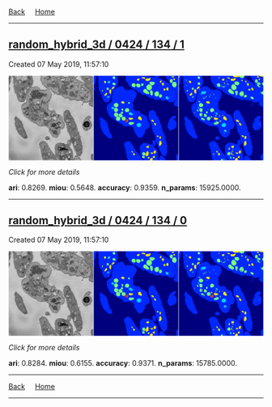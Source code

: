 
[Back](..)&nbsp;&nbsp;&nbsp;&nbsp;&nbsp;[Home](https://leapmanlab.github.io/snapshots)

---

<div class="summary"><a href="1"><h2>random_hybrid_3d / 0424 / 134 / 1</h2></a><p>Created 07 May 2019, 11:57:10
</p><a href="1"><img src="1/media/summary.png" align="center"></a><p>
<i>Click for more details</i>
</p></div>

**ari**: 0.8269. **miou**: 0.5648. **accuracy**: 0.9359. **n_params**: 15925.0000. 

---

<div class="summary"><a href="0"><h2>random_hybrid_3d / 0424 / 134 / 0</h2></a><p>Created 07 May 2019, 11:57:10
</p><a href="0"><img src="0/media/summary.png" align="center"></a><p>
<i>Click for more details</i>
</p></div>

**ari**: 0.8284. **miou**: 0.6155. **accuracy**: 0.9371. **n_params**: 15785.0000. 

---

[Back](..)&nbsp;&nbsp;&nbsp;&nbsp;&nbsp;[Home](https://leapmanlab.github.io/snapshots)

---